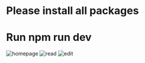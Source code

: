 # Please install all packages
# Run npm run dev
![homepage](https://user-images.githubusercontent.com/35245216/137066727-9cab2df1-771d-479b-be3c-528ce59bb644.png)
![read](https://user-images.githubusercontent.com/35245216/137066734-6c26b9a5-69b1-4214-8f44-9031cc09cff2.png)
![edit](https://user-images.githubusercontent.com/35245216/137066738-bcc57b82-2e66-4436-b54a-9111097e1f86.png)
